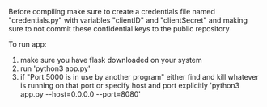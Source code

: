 Before compiling make sure to create a credentials file named "credentials.py" with variables "clientID" and "clientSecret" and making sure to not commit these confidential keys to the public repository

To run app:

1) make sure you have flask downloaded on your system
2) run 'python3 app.py'
3) if "Port 5000 is in use by another program" either find and kill whatever is running on that port or specify host
	and port explicitly 'python3 app.py --host=0.0.0.0 --port=8080'

